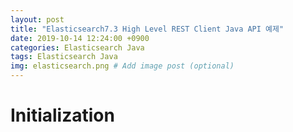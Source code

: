```yaml
---
layout: post
title: "Elasticsearch7.3 High Level REST Client Java API 예제"
date: 2019-10-14 12:24:00 +0900
categories: Elasticsearch Java
tags: Elasticsearch Java
img: elasticsearch.png # Add image post (optional)  
---
```


# Initialization

<script src="https://gist.github.com/hboseong/f37f74b6089be7cf86bf18cde58b90dd.js"></script>

